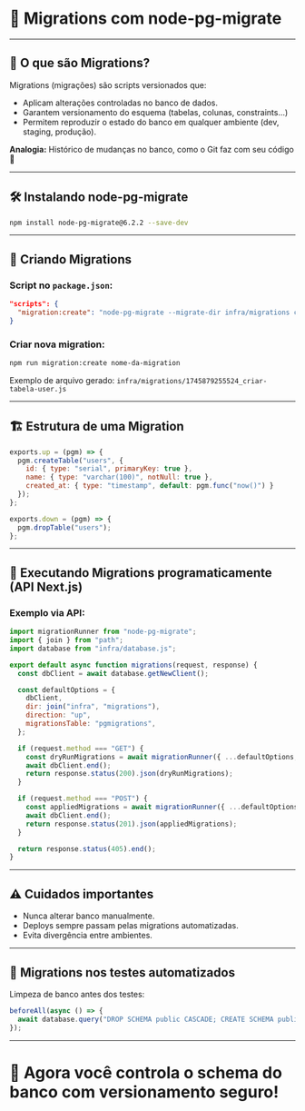 # 🔄 Migrations com node-pg-migrate

---

## 🎯 O que são Migrations?

Migrations (migrações) são scripts versionados que:

- Aplicam alterações controladas no banco de dados.
- Garantem versionamento do esquema (tabelas, colunas, constraints...)
- Permitem reproduzir o estado do banco em qualquer ambiente (dev, staging, produção).

**Analogia:** Histórico de mudanças no banco, como o Git faz com seu código 🔖

---

## 🛠️ Instalando node-pg-migrate

```bash
npm install node-pg-migrate@6.2.2 --save-dev
```

---

## 🚀 Criando Migrations

### Script no `package.json`:

```json
"scripts": {
  "migration:create": "node-pg-migrate --migrate-dir infra/migrations create"
}
```

### Criar nova migration:

```bash
npm run migration:create nome-da-migration
```

Exemplo de arquivo gerado: `infra/migrations/1745879255524_criar-tabela-user.js`

---

## 🏗️ Estrutura de uma Migration

```javascript
exports.up = (pgm) => {
  pgm.createTable("users", {
    id: { type: "serial", primaryKey: true },
    name: { type: "varchar(100)", notNull: true },
    created_at: { type: "timestamp", default: pgm.func("now()") }
  });
};

exports.down = (pgm) => {
  pgm.dropTable("users");
};
```

---

## 🔄 Executando Migrations programaticamente (API Next.js)

### Exemplo via API:

```javascript
import migrationRunner from "node-pg-migrate";
import { join } from "path";
import database from "infra/database.js";

export default async function migrations(request, response) {
  const dbClient = await database.getNewClient();

  const defaultOptions = {
    dbClient,
    dir: join("infra", "migrations"),
    direction: "up",
    migrationsTable: "pgmigrations",
  };

  if (request.method === "GET") {
    const dryRunMigrations = await migrationRunner({ ...defaultOptions, dryRun: true });
    await dbClient.end();
    return response.status(200).json(dryRunMigrations);
  }

  if (request.method === "POST") {
    const appliedMigrations = await migrationRunner({ ...defaultOptions, dryRun: false });
    await dbClient.end();
    return response.status(201).json(appliedMigrations);
  }

  return response.status(405).end();
}
```

---

## ⚠️ Cuidados importantes

- Nunca alterar banco manualmente.
- Deploys sempre passam pelas migrations automatizadas.
- Evita divergência entre ambientes.

---

## 🧪 Migrations nos testes automatizados

Limpeza de banco antes dos testes:

```javascript
beforeAll(async () => {
  await database.query("DROP SCHEMA public CASCADE; CREATE SCHEMA public;");
});
```

---

# 🎯 Agora você controla o schema do banco com versionamento seguro!